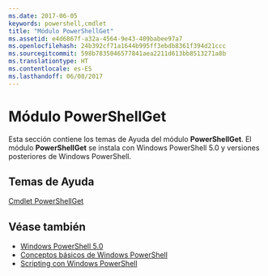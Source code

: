 ```yaml
---
ms.date: 2017-06-05
keywords: powershell,cmdlet
title: "Módulo PowerShellGet"
ms.assetid: e4d6867f-a32a-4564-9e43-409babee97a7
ms.openlocfilehash: 24b392cf71a1644b995ff3ebdb8361f394d21ccc
ms.sourcegitcommit: 598b7835046577841aea2211d613bb8513271a8b
ms.translationtype: HT
ms.contentlocale: es-ES
ms.lasthandoff: 06/08/2017
---
```

# <a name="powershellget-module"></a>Módulo PowerShellGet
Esta sección contiene los temas de Ayuda del módulo **PowerShellGet**. El módulo **PowerShellGet** se instala con Windows PowerShell 5.0 y versiones posteriores de Windows PowerShell.

## <a name="help-topics"></a>Temas de Ayuda
[Cmdlet PowerShellGet](http://technet.microsoft.com/library/dn807169.aspx)

## <a name="see-also"></a>Véase también
- [Windows PowerShell 5.0](../../core-powershell/core-modules/Windows-PowerShell-5.0.md)
- [Conceptos básicos de Windows PowerShell](https://technet.microsoft.com/en-us/library/4b75f1e4-f327-48f3-92ab-bf5435094d41)
- [Scripting con Windows PowerShell](../fundamental/Scripting-with-Windows-PowerShell.md)


